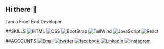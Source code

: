 ## Hi there 👋

I am a Front End Developer 

##SKILLS
![HTML](https://img.icons8.com/?size=30&id=20909&format=png&color=000000)
![CSS](https://img.icons8.com/?size=30&id=21278&format=png&color=000000)
![BootStrap](https://img.icons8.com/?size=30&id=PndQWK6M1Hjo&format=png&color=000000)
![TailWind](https://img.icons8.com/?size=30&id=CIAZz2CYc6Kc&format=png&color=000000)
![JavaScript](https://img.icons8.com/?size=30&id=108784&format=png&color=000000)
![React](https://img.icons8.com/?size=30&id=NfbyHexzVEDk&format=png&color=000000)

##ACCOUNTS
[![Email](https://img.icons8.com/?size=30&id=eKlyMs0XteXZ&format=png&color=000000)](mailto:mansubsheikh4@gmail.com)
[![twitter](https://img.icons8.com/?size=30&id=13963&format=png&color=000000)](https://twitter.com/mansub_sheikh)
[![facebook](https://img.icons8.com/?size=30&id=118497&format=png&color=000000)](https://www.facebook.com/mansub.hafeez.1/)
[![LinkedIn](https://img.icons8.com/?size=30&id=13930&format=png&color=000000)](https://www.linkedin.com/in/mansub-hafeez-91)
[![Instagram](https://img.icons8.com/?size=30&id=32323&format=png&color=000000)](https://www.instagram.com/mansub_hafeez/)

